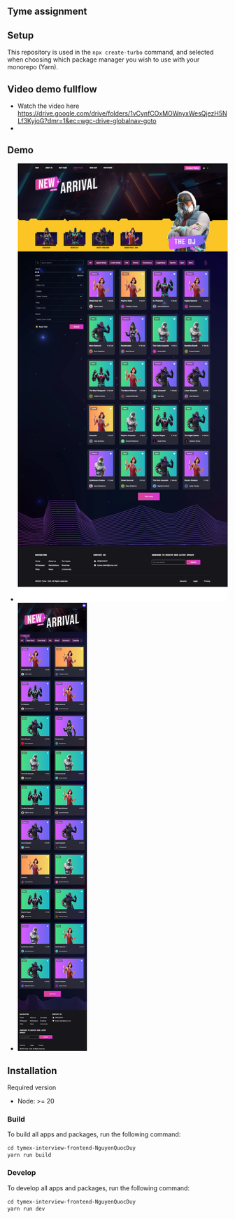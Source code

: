 ## Tyme assignment

## Setup

This repository is used in the `npx create-turbo` command, and selected when choosing which package manager you wish to use with your monorepo (Yarn).
## Video demo fullflow
- Watch the video here https://drive.google.com/drive/folders/1vCynfCOxMOWnyxWesQjezH5NLf3KyjoG?dmr=1&ec=wgc-drive-globalnav-goto
- 
## Demo
- ![Large desktop version](./demo/desktop.png)
- ![Mobile version](./demo/tablet.png)
## Installation 

Required version
- Node: >= 20


### Build

To build all apps and packages, run the following command:

```
cd tymex-interview-frontend-NguyenQuocDuy
yarn run build
```

### Develop

To develop all apps and packages, run the following command:

```
cd tymex-interview-frontend-NguyenQuocDuy
yarn run dev
```
